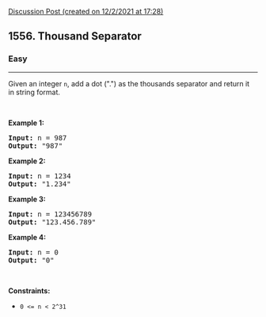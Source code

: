 [Discussion Post (created on 12/2/2021 at 17:28)](https://leetcode.com/problems/thousand-separator/discuss/1105974/Easy-C%2B%2B-solution-faster-than-100)  
<h2>1556. Thousand Separator</h2><h3>Easy</h3><hr><div><p>Given an&nbsp;integer <code>n</code>, add a dot (".")&nbsp;as the thousands separator and return it in&nbsp;string format.</p>

<p>&nbsp;</p>
<p><strong>Example 1:</strong></p>

<pre><strong>Input:</strong> n = 987
<strong>Output:</strong> "987"
</pre>

<p><strong>Example 2:</strong></p>

<pre><strong>Input:</strong> n = 1234
<strong>Output:</strong> "1.234"
</pre>

<p><strong>Example 3:</strong></p>

<pre><strong>Input:</strong> n = 123456789
<strong>Output:</strong> "123.456.789"
</pre>

<p><strong>Example 4:</strong></p>

<pre><strong>Input:</strong> n = 0
<strong>Output:</strong> "0"
</pre>

<p>&nbsp;</p>
<p><strong>Constraints:</strong></p>

<ul>
	<li><code>0 &lt;= n &lt; 2^31</code></li>
</ul>
</div>
